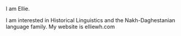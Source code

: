 I am Ellie.  

I am interested in Historical Linguistics and the Nakh-Daghestanian language family.
My website is elliewh.com
